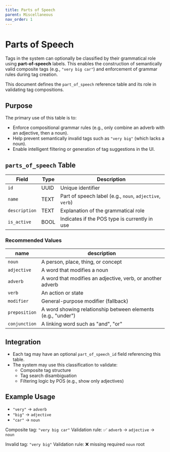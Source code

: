 ```yaml
---
title: Parts of Speech
parent: Miscellaneous
nav_order: 1
---
```

# Parts of Speech

Tags in the system can optionally be classified by their grammatical role using **part-of-speech** labels. This enables the construction of semantically valid composite tags (e.g., `"very big car"`) and enforcement of grammar rules during tag creation.

This document defines the `part_of_speech` reference table and its role in validating tag compositions.

## Purpose

The primary use of this table is to:

- Enforce compositional grammar rules (e.g., only combine an adverb with an adjective, then a noun).
- Help prevent semantically invalid tags such as `"very big"` (which lacks a noun).
- Enable intelligent filtering or generation of tag suggestions in the UI.

## `parts_of_speech` Table

| Field        | Type | Description                                             |
|--------------|------|---------------------------------------------------------|
| `id`         | UUID | Unique identifier                                       |
| `name`       | TEXT | Part of speech label (e.g., `noun`, `adjective`, `verb`) |
| `description`| TEXT | Explanation of the grammatical role                    |
| `is_active`  | BOOL | Indicates if the POS type is currently in use          |

### Recommended Values

| name        | description                                                   |
|-------------|---------------------------------------------------------------|
| `noun`      | A person, place, thing, or concept                            |
| `adjective` | A word that modifies a noun                                   |
| `adverb`    | A word that modifies an adjective, verb, or another adverb    |
| `verb`      | An action or state                                            |
| `modifier`  | General-purpose modifier (fallback)                           |
| `preposition` | A word showing relationship between elements (e.g., "under")|
| `conjunction` | A linking word such as "and", "or"                          |

## Integration

- Each tag may have an optional `part_of_speech_id` field referencing this table.
- The system may use this classification to validate:
	- Composite tag structure
	- Tag search disambiguation
	- Filtering logic by POS (e.g., show only adjectives)

## Example Usage

- `"very"` → `adverb`
- `"big"` → `adjective`
- `"car"` → `noun`

Composite tag: `"very big car"`
Validation rule: ✅ `adverb` → `adjective` → `noun`

Invalid tag: `"very big"`
Validation rule: ❌ missing required `noun` root
